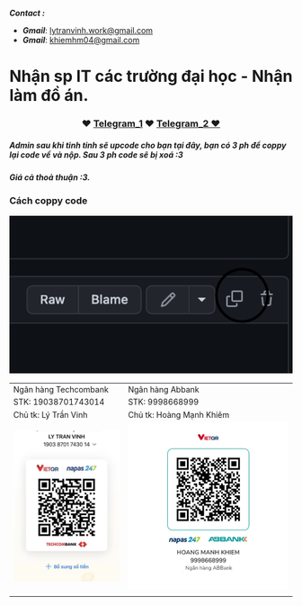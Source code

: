 ___**Contact :**___
- ___Gmail___: <lytranvinh.work@gmail.com>
- ___Gmail___: <khiemhm04@gmail.com>
# Nhận sp IT các trường đại học - Nhận làm đồ án.
<h3 align="center"> ♥️ <a href="https://t.me/uknow_2509">Telegram_1</a> ♥️ <a href="https://t.me/iamkenkyo">Telegram_2 ♥️ </a> </h3>  

##### Admin sau khi tinh tinh sẽ upcode cho bạn tại đây, bạn có 3 ph để coppy lại code về và nộp. Sau 3 ph code sẽ bị xoá :3
##### **Giá cả thoả thuận :3.**


### Cách coppy code 

![](image/coppy.png)

| | |
| - | - |
| Ngân hàng Techcombank | Ngân hàng Abbank |
| STK: 19038701743014 | STK: 9998668999 |
| Chủ tk: Lý Trần Vinh | Chủ tk: Hoàng Mạnh Khiêm |
| ![](image/tech_vinh.png) | ![](image/abbank_khiem.jpg) |
| | |



